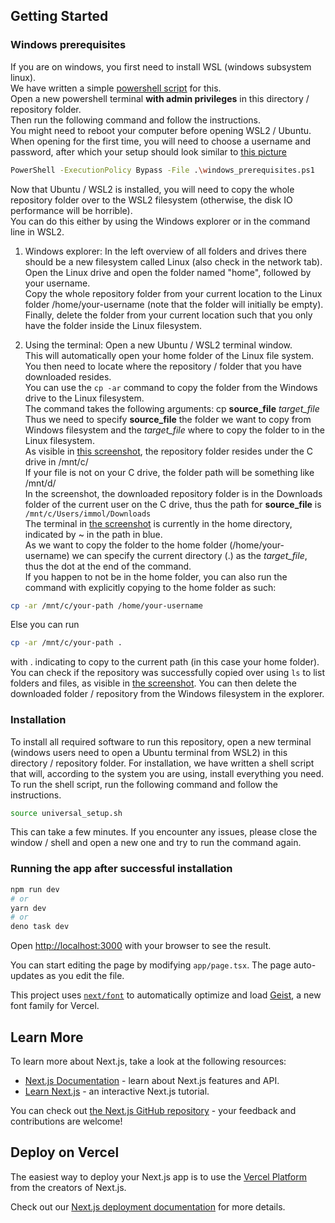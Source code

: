 ## Getting Started

### Windows prerequisites
If you are on windows, you first need to install WSL (windows subsystem linux).\
We have written a simple [powershell script](./windows_prerequisites.ps1) for this.\
Open a new powershell terminal **with admin privileges** in this directory / repository folder.\
Then run the following command and follow the instructions.\
You might need to reboot your computer before opening WSL2 / Ubuntu.\
When opening for the first time, you will need to choose a username and password, after which your setup should look similar to [this picture](./initialUbuntuSetup.png)

```bash
PowerShell -ExecutionPolicy Bypass -File .\windows_prerequisites.ps1
```

Now that Ubuntu / WSL2 is installed, you will need to copy the whole repository folder over to the WSL2 filesystem (otherwise, the disk IO performance will be horrible).\
You can do this either by using the Windows explorer or in the command line in WSL2.

1. Windows explorer: In the left overview of all folders and drives there should be a new filesystem called Linux (also check in the network tab).\
Open the Linux drive and open the folder named "home", followed by your username.\
Copy the whole repository folder from your current location to the Linux folder /home/your-username (note that the folder will initially be empty).\
Finally, delete the folder from your current location such that you only have the folder inside the Linux filesystem.

2. Using the terminal: Open a new Ubuntu / WSL2 terminal window.\
This will automatically open your home folder of the Linux file system.\
You then need to locate where the repository / folder that you have downloaded resides.\
You can use the ```cp -ar``` command to copy the folder from the Windows drive to the Linux filesystem.\
The command takes the following arguments: cp **source_file** _target_file_\
Thus we need to specify **source_file** the folder we want to copy from Windows filesystem and the _target_file_ where to copy the folder to in the Linux filesystem.\
As visible in [this screenshot](./copyFolderToUbuntu.png), the repository folder resides under the C drive in /mnt/c/\
If your file is not on your C drive, the folder path will be something like /mnt/d/\
In the screenshot, the downloaded repository folder is in the Downloads folder of the current user on the C drive, thus the path for **source_file** is ```/mnt/c/Users/immol/Downloads```\
The terminal in [the screenshot](./copyFolderToUbuntu.png) is currently in the home directory, indicated by ~ in the path in blue.\
As we want to copy the folder to the home folder (/home/your-username) we can specify the current directory (.) as the _target_file_, thus the dot at the end of the command.\
If you happen to not be in the home folder, you can also run the command with explicitly copying to the home folder as such:
```bash
cp -ar /mnt/c/your-path /home/your-username
```
Else you can run
```bash
cp -ar /mnt/c/your-path .
```
with . indicating to copy to the current path (in this case your home folder).
You can check if the repository was successfully copied over using ```ls``` to list folders and files, as visible in [the screenshot](./copyFolderToUbuntu.png).
You can then delete the downloaded folder / repository from the Windows filesystem in the explorer.


### Installation
To install all required software to run this repository, open a new terminal (windows users need to open a Ubuntu terminal from WSL2) in this directory / repository folder.
For installation, we have written a shell script that will, according to the system you are using, install everything you need.
To run the shell script, run the following command and follow the instructions.

```bash
source universal_setup.sh
```

This can take a few minutes.
If you encounter any issues, please close the window / shell and open a new one and try to run the command again.


### Running the app after successful installation
```bash
npm run dev
# or
yarn dev
# or
deno task dev
```

Open [http://localhost:3000](http://localhost:3000) with your browser to see the
result.

You can start editing the page by modifying `app/page.tsx`. The page
auto-updates as you edit the file.

This project uses
[`next/font`](https://nextjs.org/docs/app/building-your-application/optimizing/fonts)
to automatically optimize and load [Geist](https://vercel.com/font), a new font
family for Vercel.

## Learn More

To learn more about Next.js, take a look at the following resources:

- [Next.js Documentation](https://nextjs.org/docs) - learn about Next.js
  features and API.
- [Learn Next.js](https://nextjs.org/learn) - an interactive Next.js tutorial.

You can check out
[the Next.js GitHub repository](https://github.com/vercel/next.js) - your
feedback and contributions are welcome!

## Deploy on Vercel

The easiest way to deploy your Next.js app is to use the
[Vercel Platform](https://vercel.com/new?utm_medium=default-template&filter=next.js&utm_source=create-next-app&utm_campaign=create-next-app-readme)
from the creators of Next.js.

Check out our
[Next.js deployment documentation](https://nextjs.org/docs/app/building-your-application/deploying)
for more details.
